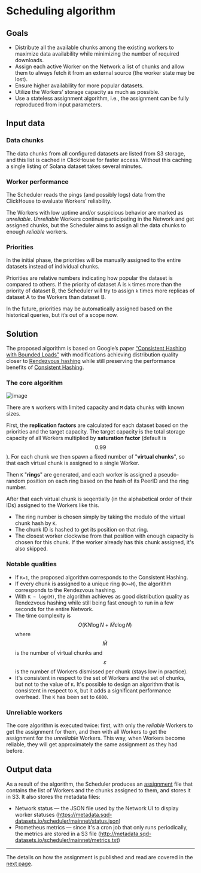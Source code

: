 # Scheduling algorithm

## Goals

* Distribute all the available chunks among the existing workers to maximize data availability while minimizing the number of required downloads.
* Assign each active Worker on the Network a list of chunks and allow them to always fetch it from an external source (the worker state may be lost).
* Ensure higher availability for more popular datasets.
* Utilize the Workers’ storage capacity as much as possible.
* Use a stateless assignment algorithm, i.e., the assignment can be fully reproduced from input parameters.

## Input data

### Data chunks

The data chunks from all configured datasets are listed from S3 storage, and this list is cached in ClickHouse for faster access.
Without this caching a single listing of Solana dataset takes several minutes.

### Worker performance

The Scheduler reads the pings (and possibly logs) data from the ClickHouse to evaluate Workers’ reliability.

The Workers with low uptime and/or suspicious behavior are marked as *unreliable*. *Unreliable* Workers continue participating in the Network and get assigned chunks, but the Scheduler aims to assign all the data chunks to enough *reliable* workers.

### Priorities

In the initial phase, the priorities will be manually assigned to the entire datasets instead of individual chunks.

Priorities are relative numbers indicating how popular the dataset is compared to others. If the priority of dataset A is `k` times more than the priority of dataset B, the Scheduler will try to assign `k` times more replicas of dataset A to the Workers than dataset B.

In the future, priorities may be automatically assigned based on the historical queries, but it’s out of a scope now.

## Solution

The proposed algorithm is based on Google’s paper [“Consistent Hashing with Bounded Loads”](https://research.google/blog/consistent-hashing-with-bounded-loads/) with modifications achieving distribution quality closer to [Rendezvous hashing](https://github.com/kalabukdima/scheduler-design/blob/master/report/report.pdf) while still preserving the performance benefits of [Consistent Hashing](https://en.wikipedia.org/wiki/Consistent_hashing).

### The core algorithm

![image](https://github.com/user-attachments/assets/594120f9-fee0-45ad-b1e6-a10574f7fb71)

There are `N` workers with limited capacity and `M` data chunks with known sizes.

First, the **replication factors** are calculated for each dataset based on the priorities and the target capacity. The target capacity is the total storage capacity of all Workers multiplied by **saturation factor** (default is $$0.99$$).
For each chunk we then spawn a fixed number of "**virtual chunks**", so that each virtual chunk is assigned to a single Worker.

Then `K` "**rings**" are generated, and each worker is assigned a pseudo-random position on each ring based on the hash of its PeerID and the ring number.

After that each virtual chunk is seqentially (in the alphabetical order of their IDs) assigned to the Workers like this.
- The ring number is chosen simply by taking the modulo of the virtual chunk hash by `K`.
- The chunk ID is hashed to get its position on that ring.
- The closest worker clockwise from that position with enough capacity is chosen for this chunk. If the worker already has this chunk assigned, it's also skipped.

### Notable qualities

- If `K=1`, the proposed algorithm corresponds to the Consistent Hashing.
- If every chunk is assigned to a unique ring (`K>=M`), the algorithm corresponds to the Rendezvous hashing.
- With `K ~ log(M)`, the algorithm achieves as good distribution quality as Rendezvous hashing while still being fast enough to run in a few seconds for the entire Network.
- The time complexity is $$O(K N \log N + \tilde{M} \varepsilon \log N)$$ where $$\tilde{M}$$ is the number of virtual chunks and $$\varepsilon$$ is the number of Workers dismissed per chunk (stays low in practice).
- It's consistent in respect to the set of Workers and the set of chunks, but not to the value of `K`. It's possible to design an algorithm that is consistent in respect to `K`, but it adds a significant performance overhead. The `K` has been set to `6000`.

### Unreliable workers

The core algorithm is executed twice: first, with only the *reliable* Workers to get the assignment for them, and then with all Workers to get the assignment for the *unreliable* Workers. This way, when Workers become reliable, they will get approximately the same assignment as they had before.

## Output data

As a result of the algorithm, the Scheduler produces an [assignment](./02_assignment_lifecycle.md) file that contains the list of Workers and the chunks assigned to them, and stores it in S3. It also stores the metadata files:
- Network status — the JSON file used by the Network UI to display worker statuses (https://metadata.sqd-datasets.io/scheduler/mainnet/status.json)
- Prometheus metrics — since it's a cron job that only runs periodically, the metrics are stored in a S3 file (http://metadata.sqd-datasets.io/scheduler/mainnet/metrics.txt)

---

The details on how the assignment is published and read are covered in the [next page](02_assignment_lifecycle.md).